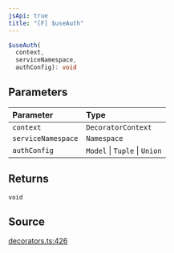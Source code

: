 ```yaml
---
jsApi: true
title: "[F] $useAuth"
---
```


```ts
$useAuth(
  context,
  serviceNamespace,
  authConfig): void
```

## Parameters

| Parameter          | Type                          |
| :----------------- | :---------------------------- |
| `context`          | `DecoratorContext`            |
| `serviceNamespace` | `Namespace`                   |
| `authConfig`       | `Model` \| `Tuple` \| `Union` |

## Returns

`void`

## Source

[decorators.ts:426](https://github.com/markcowl/cadl/blob/3db15286/packages/http/src/decorators.ts#L426)
